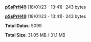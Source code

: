 [**pSsPrH49**](/data/pSsPrH49.txt) (18/01/23 - 13:41)- 243 bytes

[**pSsPrH49**](/data/pSsPrH49.txt) (18/01/23 - 13:41)- 243 bytes

**Total Datas**: 5099

**Total Size**: 31.05 MB / 31.1 MB